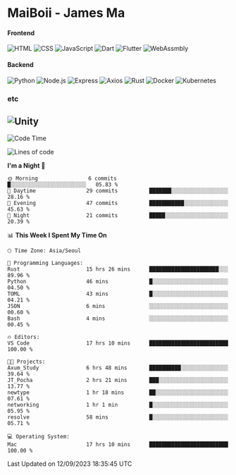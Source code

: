 # MaiBoii - James Ma

#### Frontend
![HTML](https://img.shields.io/badge/-HTML-E34F26?style=flat-square&logo=html5&logoColor=white)
![CSS](https://img.shields.io/badge/-CSS-1572B6?style=flat-square&logo=css3)
![JavaScript](https://img.shields.io/badge/-JavaScript-F7DF1E?style=flat-square&logo=javascript&logoColor=black)
![Dart](https://img.shields.io/badge/-Dart-0175C2?style=flat-square&logo=dart)
![Flutter](https://img.shields.io/badge/-Flutter-02569B?style=flat-square&logo=flutter)
![WebAssmbly](https://img.shields.io/badge/-WebAssembly-654FF0?style=flat-square&logo=webassembly&logoColor=white)


#### Backend
![Python](https://img.shields.io/badge/-Python-3776AB?style=flat-square&logo=python&logoColor=white)
![Node.js](https://img.shields.io/badge/-Node.js-339933?style=flat-square&logo=node.js&logoColor=white)
![Express](https://img.shields.io/badge/-Express-339933?style=flat-square&logo=express&logoColor=white)
![Axios](https://img.shields.io/badge/-Axios-5A29E4?style=flat-square&logo=axios&logoColor=white)
![Rust](https://img.shields.io/badge/-Rust-000000?style=flat-square&logo=rust&logoColor=white)
![Docker](https://img.shields.io/badge/-Docker-2496ED?style=flat-square&logo=docker&logoColor=white)
![Kubernetes](https://img.shields.io/badge/-Kubernetes-326CE5?style=flat-square&logo=kubernetes&logoColor=white)


### etc
![Unity](https://img.shields.io/badge/-Unity-FFFFFF?style=flat-square&logo=unity&logoColor=black)
---
<!--START_SECTION:waka-->
![Code Time](http://img.shields.io/badge/Code%20Time-628%20hrs%2028%20mins-blue)

![Lines of code](https://img.shields.io/badge/From%20Hello%20World%20I%27ve%20Written-46.3%20thousand%20lines%20of%20code-blue)

**I'm a Night 🦉** 

```text
🌞 Morning                6 commits           █░░░░░░░░░░░░░░░░░░░░░░░░   05.83 % 
🌆 Daytime                29 commits          ███████░░░░░░░░░░░░░░░░░░   28.16 % 
🌃 Evening                47 commits          ███████████░░░░░░░░░░░░░░   45.63 % 
🌙 Night                  21 commits          █████░░░░░░░░░░░░░░░░░░░░   20.39 % 
```


📊 **This Week I Spent My Time On** 

```text
🕑︎ Time Zone: Asia/Seoul

💬 Programming Languages: 
Rust                     15 hrs 26 mins      ██████████████████████░░░   89.96 % 
Python                   46 mins             █░░░░░░░░░░░░░░░░░░░░░░░░   04.50 % 
TOML                     43 mins             █░░░░░░░░░░░░░░░░░░░░░░░░   04.21 % 
JSON                     6 mins              ░░░░░░░░░░░░░░░░░░░░░░░░░   00.60 % 
Bash                     4 mins              ░░░░░░░░░░░░░░░░░░░░░░░░░   00.45 % 

🔥 Editors: 
VS Code                  17 hrs 10 mins      █████████████████████████   100.00 % 

🐱‍💻 Projects: 
Axum_Study               6 hrs 48 mins       ██████████░░░░░░░░░░░░░░░   39.64 % 
JT_Pocha                 2 hrs 21 mins       ███░░░░░░░░░░░░░░░░░░░░░░   13.77 % 
newtype                  1 hr 18 mins        ██░░░░░░░░░░░░░░░░░░░░░░░   07.61 % 
networking               1 hr 1 min          █░░░░░░░░░░░░░░░░░░░░░░░░   05.95 % 
resolve                  58 mins             █░░░░░░░░░░░░░░░░░░░░░░░░   05.71 % 

💻 Operating System: 
Mac                      17 hrs 10 mins      █████████████████████████   100.00 % 
```


 Last Updated on 12/09/2023 18:35:45 UTC
<!--END_SECTION:waka-->

